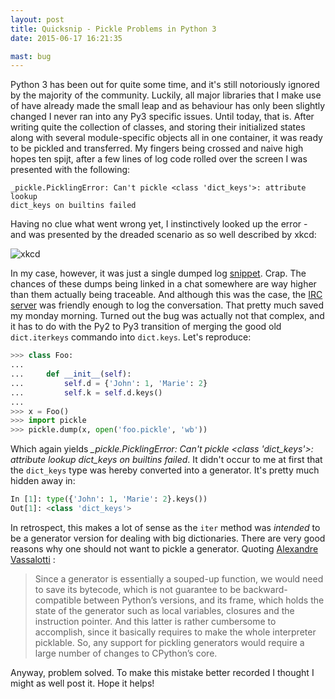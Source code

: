 ```yaml
---
layout: post
title: Quicksnip - Pickle Problems in Python 3
date: 2015-06-17 16:21:35

mast: bug
---
```


Python 3 has been out for quite some time, and it's still notoriously
ignored by the majority of the community. Luckily, all major libraries that I
make use of have already made the small leap and as behaviour has only been
slightly changed I never ran into any Py3 specific issues. Until today, that
is. After writing quite the collection of classes, and storing their
initialized states along with several module-specific objects all in one
container, it was ready to be pickled and transferred. My fingers being crossed
and naive high hopes ten spijt, after a few lines of log code rolled over the
screen I was presented with the following:

```
_pickle.PicklingError: Can't pickle <class 'dict_keys'>: attribute lookup
dict_keys on builtins failed
```

Having no clue what went wrong yet, I instinctively looked up the error - and
was presented by the dreaded scenario as so well described by xkcd:

![xkcd](http://imgs.xkcd.com/comics/wisdom_of_the_ancients.png)

In my case, however, it was just a single dumped log
[snippet](https://paste.openttdcoop.org/peze0kbvt). Crap. The
chances of these dumps being linked in a chat somewhere are way higher than
them actually being traceable. And although this was the case, the [IRC
server](http://irclogs.qmsk.net/channels/openttd/date/2015-02-16?page=4) was
friendly enough to log the conversation. That pretty much saved
my monday morning. Turned out the bug was actually not that complex, and it
has to do with the Py2 to Py3 transition of merging the good old
`dict.iterkeys` commando into `dict.keys`. Let's reproduce:

``` python
>>> class Foo:
...
...     def __init__(self):
...         self.d = {'John': 1, 'Marie': 2}
...         self.k = self.d.keys()
...
>>> x = Foo()
>>> import pickle
>>> pickle.dump(x, open('foo.pickle', 'wb'))
```

Which again yields *_pickle.PicklingError: Can't pickle <class 'dict_keys'>:
attribute lookup dict_keys on builtins failed*. It didn't occur to me at
first that the `dict_keys` type was hereby converted into a generator. It's
pretty much hidden away in:

``` python
In [1]: type({'John': 1, 'Marie': 2}.keys())
Out[1]: <class 'dict_keys'>
```

In retrospect, this makes a lot of sense as the `iter` method was *intended* to
be a generator version for dealing with big dictionaries. There are very good
reasons why one should not want to pickle a generator. Quoting [Alexandre
Vassalotti](http://peadrop.com/blog/2009/12/29/why-you-cannot-pickle-generators/) :

> Since a generator is essentially a souped-up function, we would need to save
> its bytecode, which is not guarantee to be backward-compatible between
> Python’s versions, and its frame, which holds the state of the generator such
> as local variables, closures and the instruction pointer. And this latter is
> rather cumbersome to accomplish, since it basically requires to make the
> whole interpreter picklable. So, any support for pickling generators would
> require a large number of changes to CPython’s core.

Anyway, problem solved. To make this mistake better recorded I thought I might
as well post it. Hope it helps!
